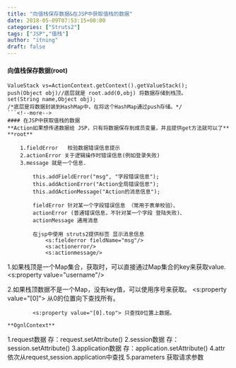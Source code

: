 ```yaml
---
title: "向值栈保存数据&在JSP中获取值栈的数据"
date: 2018-05-09T07:53:15+08:00
categories: ["Struts2"]
tags: ["JSP","值栈"]
author: "itning"
draft: false
---
```


#### 向值栈保存数据(root)
```
ValueStack vs=ActionContext.getContext().getValueStack();
push(Object obj)//底层就是 root.add(0,obj) 将数据存储到栈顶。
set(String name,Object obj);
/*底层是将数据封装到HashMap中，在将这个HashMap通过push存储。*/
```<!--more-->
#### 在JSP中获取值栈的数据
**Action如果想传递数据给 JSP，只有将数据保存到成员变量，并且提供get方法就可以了**
**root**

	1.fieldError   校验数据错误信息提示
	2.actionError 关于逻辑操作时错误信息(例如登录失败)
	3.message 就是一个信息.

		this.addFieldError("msg", "字段错误信息");
		this.addActionError("Action全局错误信息");
		this.addActionMessage("Action的消息信息");

		fieldError 针对某一个字段错误信息 （常用于表单校验）、
		actionError (普通错误信息，不针对某一个字段 登陆失败)、
		actionMessage 通用消息

		在jsp中使用 struts2提供标签 显示消息信息
			<s:fielderror fieldName="msg"/>
			<s:actionerror/>
			<s:actionmessage/>
```
1.如果栈顶是一个Map集合，获取时，可以直接通过Map集合的key来获取value.
			<s:property  value="username"/>

2.如果栈顶数据不是一个Map，没有key值，可以使用序号来获取。
			<s:property value="[0]">  从0的位置向下查找所有。

			<s:property value="[0].top"> 只查找0位置上数据。
```
**OgnlContext**

```
1.request数据    存：request.setAttribute()
2.session数据    存：session.setAttribute()
3.application数据  存：application.setAttribute()
4.attr   依次从request,session.application中查找
5.parameters 获取请求参数
```
